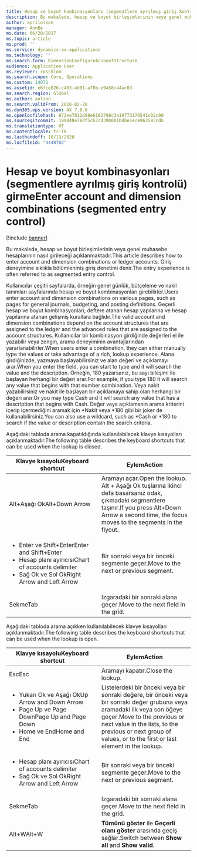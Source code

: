 ```yaml
---
title: Hesap ve boyut kombinasyonları (segmentlere ayrılmış giriş kontrolü) girme
description: Bu makalede, hesap ve boyut birleşimlerinin veya genel muhasebe hesaplarının nasıl girileceği açıklanmaktadır. Giriş deneyimine sıklıkla bölümlenmiş giriş denetimi denir.
author: aprilolson
manager: AnnBe
ms.date: 06/20/2017
ms.topic: article
ms.prod: ''
ms.service: dynamics-ax-applications
ms.technology: ''
ms.search.form: DimensionConfigureAccountStructure
audience: Application User
ms.reviewer: roschlom
ms.search.scope: Core, Operations
ms.custom: 14071
ms.assetid: e6fce826-c403-4d91-a78b-e9a58c44ac03
ms.search.region: Global
ms.author: aolson
ms.search.validFrom: 2016-02-28
ms.dyn365.ops.version: AX 7.0.0
ms.openlocfilehash: 872ee7812d98e6102798c3a10773176541c02c90
ms.sourcegitcommit: 199848e78df5cb7c439b001bdbe1ece963593cdb
ms.translationtype: HT
ms.contentlocale: tr-TR
ms.lasthandoff: 10/13/2020
ms.locfileid: "4448702"
---
```

# <a name="enter-account-and-dimension-combinations-segmented-entry-control"></a><span data-ttu-id="dc3fe-104">Hesap ve boyut kombinasyonları (segmentlere ayrılmış giriş kontrolü) girme</span><span class="sxs-lookup"><span data-stu-id="dc3fe-104">Enter account and dimension combinations (segmented entry control)</span></span>

[!include [banner](../includes/banner.md)]

<span data-ttu-id="dc3fe-105">Bu makalede, hesap ve boyut birleşimlerinin veya genel muhasebe hesaplarının nasıl girileceği açıklanmaktadır.</span><span class="sxs-lookup"><span data-stu-id="dc3fe-105">This article describes how to enter account and dimension combinations or ledger accounts.</span></span> <span data-ttu-id="dc3fe-106">Giriş deneyimine sıklıkla bölümlenmiş giriş denetimi denir.</span><span class="sxs-lookup"><span data-stu-id="dc3fe-106">The entry experience is often referred to as segmented entry control.</span></span>

<span data-ttu-id="dc3fe-107">Kullanıcılar çeşitli sayfalarda, örneğin genel günlük, bütçeleme ve nakil tanımları sayfalarında hesap ve boyut kombinasyonları girebilirler.</span><span class="sxs-lookup"><span data-stu-id="dc3fe-107">Users enter account and dimension combinations on various pages, such as pages for general journals, budgeting, and posting definitions.</span></span> <span data-ttu-id="dc3fe-108">Geçerli hesap ve boyut kombinasyonları, deftere atanan hesap yapılarına ve hesap yapılarına atanan gelişmiş kurallara bağlıdır.</span><span class="sxs-lookup"><span data-stu-id="dc3fe-108">The valid account and dimension combinations depend on the account structures that are assigned to the ledger and the advanced rules that are assigned to the account structures.</span></span> <span data-ttu-id="dc3fe-109">Kullanıcılar bir kombinasyon girdiğinde değerleri el ile yazabilir veya zengin, arama deneyiminin avantajlarından yararlanabilirler.</span><span class="sxs-lookup"><span data-stu-id="dc3fe-109">When users enter a combination, they can either manually type the values or take advantage of a rich, lookup experience.</span></span> <span data-ttu-id="dc3fe-110">Alana girdiğinizde, yazmaya başlayabilirsiniz ve alan değeri ve açıklamayı arar.</span><span class="sxs-lookup"><span data-stu-id="dc3fe-110">When you enter the field, you can start to type and it will search the value and the description.</span></span> <span data-ttu-id="dc3fe-111">Örneğin, 180 yazarsanız, bu sayı bileşimi ile başlayan herhangi bir değeri arar.</span><span class="sxs-lookup"><span data-stu-id="dc3fe-111">For example, if you type 180 it will search any value that begins with that number combination.</span></span> <span data-ttu-id="dc3fe-112">Veya nakit yazabilirsiniz ve nakit ile başlayan bir açıklamaya sahip olan herhangi bir değeri arar.</span><span class="sxs-lookup"><span data-stu-id="dc3fe-112">Or you may type Cash and it will search any value that has a description that begins with Cash.</span></span> <span data-ttu-id="dc3fe-113">Değer veya açıklamanın arama kriterini içerip içermediğini aramak için \*Nakit veya \*180 gibi bir joker de kullanabilirsiniz.</span><span class="sxs-lookup"><span data-stu-id="dc3fe-113">You can also use a wildcard, such as \*Cash or \*180 to search if the value or description contain the search criteria.</span></span> 

<span data-ttu-id="dc3fe-114">Aşağıdaki tabloda arama kapatıldığında kullanılabilecek klavye kısayolları açıklanmaktadır.</span><span class="sxs-lookup"><span data-stu-id="dc3fe-114">The following table describes the keyboard shortcuts that can be used when the lookup is closed.</span></span>

<table>
<colgroup>
<col width="50%" />
<col width="50%" />
</colgroup>
<thead>
<tr class="header">
<th><span data-ttu-id="dc3fe-115">Klavye kısayolu</span><span class="sxs-lookup"><span data-stu-id="dc3fe-115">Keyboard shortcut</span></span></th>
<th><span data-ttu-id="dc3fe-116">Eylem</span><span class="sxs-lookup"><span data-stu-id="dc3fe-116">Action</span></span></th>
</tr>
</thead>
<tbody>
<tr class="odd">
<td><span data-ttu-id="dc3fe-117">Alt+Aşağı Ok</span><span class="sxs-lookup"><span data-stu-id="dc3fe-117">Alt+Down Arrow</span></span></td>
<td><span data-ttu-id="dc3fe-118">Aramayı açar.</span><span class="sxs-lookup"><span data-stu-id="dc3fe-118">Open the lookup.</span></span> <span data-ttu-id="dc3fe-119">Alt + Aşağı Ok tuşlarına ikinci defa basarsanız odak, çıkmadaki segmentlere taşınır.</span><span class="sxs-lookup"><span data-stu-id="dc3fe-119">If you press Alt+Down Arrow a second time, the focus moves to the segments in the flyout.</span></span></td>
</tr>
<tr class="even">
<td><ul>
<li><span data-ttu-id="dc3fe-120">Enter ve Shift+Enter</span><span class="sxs-lookup"><span data-stu-id="dc3fe-120">Enter and Shift+Enter</span></span></li>
<li><span data-ttu-id="dc3fe-121">Hesap planı ayırıcısı</span><span class="sxs-lookup"><span data-stu-id="dc3fe-121">Chart of accounts delimiter</span></span></li>
<li><span data-ttu-id="dc3fe-122">Sağ Ok ve Sol Ok</span><span class="sxs-lookup"><span data-stu-id="dc3fe-122">Right Arrow and Left Arrow</span></span></li>
</ul></td>
<td><span data-ttu-id="dc3fe-123">Bir sonraki veya bir önceki segmente geçer.</span><span class="sxs-lookup"><span data-stu-id="dc3fe-123">Move to the next or previous segment.</span></span></td>
</tr>
<tr class="odd">
<td><span data-ttu-id="dc3fe-124">Sekme</span><span class="sxs-lookup"><span data-stu-id="dc3fe-124">Tab</span></span></td>
<td><span data-ttu-id="dc3fe-125">Izgaradaki bir sonraki alana geçer.</span><span class="sxs-lookup"><span data-stu-id="dc3fe-125">Move to the next field in the grid.</span></span></td>
</tr>
</tbody>
</table>

<span data-ttu-id="dc3fe-126">Aşağıdaki tabloda arama açıkken kullanılabilecek klavye kısayolları açıklanmaktadır.</span><span class="sxs-lookup"><span data-stu-id="dc3fe-126">The following table describes the keyboard shortcuts that can be used when the lookup is open.</span></span>

<table>
<colgroup>
<col width="50%" />
<col width="50%" />
</colgroup>
<thead>
<tr class="header">
<th><span data-ttu-id="dc3fe-127">Klavye kısayolu</span><span class="sxs-lookup"><span data-stu-id="dc3fe-127">Keyboard shortcut</span></span></th>
<th><span data-ttu-id="dc3fe-128">Eylem</span><span class="sxs-lookup"><span data-stu-id="dc3fe-128">Action</span></span></th>
</tr>
</thead>
<tbody>
<tr class="odd">
<td><span data-ttu-id="dc3fe-129">Esc</span><span class="sxs-lookup"><span data-stu-id="dc3fe-129">Esc</span></span></td>
<td><span data-ttu-id="dc3fe-130">Aramayı kapatır.</span><span class="sxs-lookup"><span data-stu-id="dc3fe-130">Close the lookup.</span></span></td>
</tr>
<tr class="even">
<td><ul>
<li><span data-ttu-id="dc3fe-131">Yukarı Ok ve Aşağı Ok</span><span class="sxs-lookup"><span data-stu-id="dc3fe-131">Up Arrow and Down Arrow</span></span></li>
<li><span data-ttu-id="dc3fe-132">Page Up ve Page Down</span><span class="sxs-lookup"><span data-stu-id="dc3fe-132">Page Up and Page Down</span></span></li>
<li><span data-ttu-id="dc3fe-133">Home ve End</span><span class="sxs-lookup"><span data-stu-id="dc3fe-133">Home and End</span></span></li>
</ul></td>
<td><span data-ttu-id="dc3fe-134">Listelerdeki bir önceki veya bir sonraki değere, bir önceki veya bir sonraki değer grubuna veya aramadaki ilk veya son öğeye geçer.</span><span class="sxs-lookup"><span data-stu-id="dc3fe-134">Move to the previous or next value in the lists, to the previous or next group of values, or to the first or last element in the lookup.</span></span></td>
</tr>
<tr class="odd">
<td><ul>
<li><span data-ttu-id="dc3fe-135">Hesap planı ayırıcısı</span><span class="sxs-lookup"><span data-stu-id="dc3fe-135">Chart of accounts delimiter</span></span></li>
<li><span data-ttu-id="dc3fe-136">Sağ Ok ve Sol Ok</span><span class="sxs-lookup"><span data-stu-id="dc3fe-136">Right Arrow and Left Arrow</span></span></li>
</ul></td>
<td><span data-ttu-id="dc3fe-137">Bir sonraki veya bir önceki segmente geçer.</span><span class="sxs-lookup"><span data-stu-id="dc3fe-137">Move to the next or previous segment.</span></span></td>
</tr>
<tr class="even">
<td><span data-ttu-id="dc3fe-138">Sekme</span><span class="sxs-lookup"><span data-stu-id="dc3fe-138">Tab</span></span></td>
<td><span data-ttu-id="dc3fe-139">Izgaradaki bir sonraki alana geçer.</span><span class="sxs-lookup"><span data-stu-id="dc3fe-139">Move to the next field in the grid.</span></span></td>
</tr>
<tr class="odd">
<td><span data-ttu-id="dc3fe-140">Alt+W</span><span class="sxs-lookup"><span data-stu-id="dc3fe-140">Alt+W</span></span></td>
<td><span data-ttu-id="dc3fe-141"><strong>Tümünü göster</strong> ile <strong>Geçerli olanı göster</strong> arasında geçiş sağlar.</span><span class="sxs-lookup"><span data-stu-id="dc3fe-141">Switch between <strong>Show all</strong> and <strong>Show valid</strong>.</span></span></td>
</tr>
</tbody>
</table>





